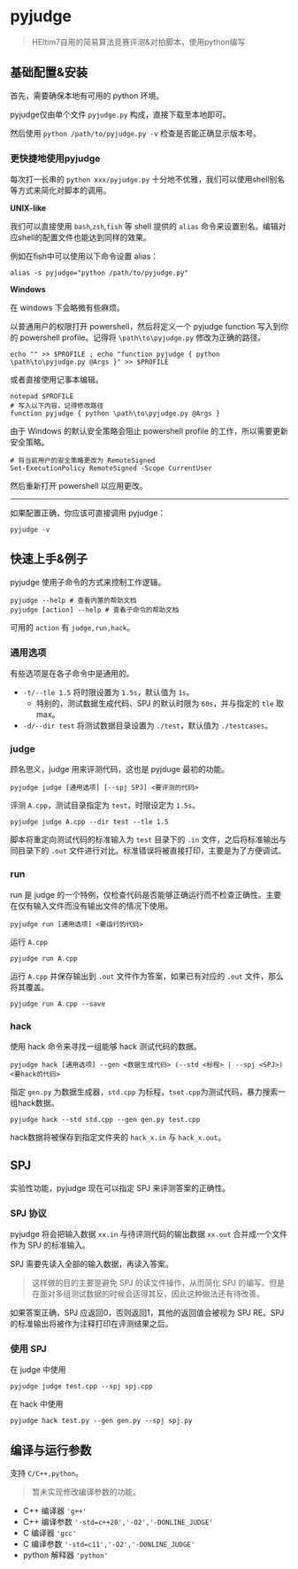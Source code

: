 # pyjudge

> HEltim7自用的简易算法竞赛评测&对拍脚本，使用python编写

## 基础配置&安装

首先，需要确保本地有可用的 python 环境。

pyjudge仅由单个文件 `pyjudge.py` 构成，直接下载至本地即可。

然后使用 `python /path/to/pyjudge.py -v` 检查是否能正确显示版本号。

### 更快捷地使用pyjudge

每次打一长串的 `python xxx/pyjudge.py` 十分地不优雅，我们可以使用shell别名等方式来简化对脚本的调用。

**UNIX-like**

我们可以直接使用 `bash`,`zsh`,`fish` 等 shell 提供的 `alias` 命令来设置别名。编辑对应shell的配置文件也能达到同样的效果。

例如在fish中可以使用以下命令设置 alias：

```shell
alias -s pyjudge="python /path/to/pyjudge.py"
```

**Windows**

在 windows 下会略微有些麻烦。

以普通用户的权限打开 powershell，然后将定义一个 pyjudge function 写入到你的 powershell profile。记得将 `\path\to\pyjudge.py` 修改为正确的路径。

```pwsh
echo "" >> $PROFILE ; echo "function pyjudge { python \path\to\pyjudge.py @Args }" >> $PROFILE
```

或者直接使用记事本编辑。

```pwsh
notepad $PROFILE
# 写入以下内容，记得修改路径
function pyjudge { python \path\to\pyjudge.py @Args }
```

由于 Windows 的默认安全策略会阻止 powershell profile 的工作，所以需要更新安全策略。

```pwsh
# 将当前用户的安全策略更改为 RemoteSigned
Set-ExecutionPolicy RemoteSigned -Scope CurrentUser
```

然后重新打开 powershell 以应用更改。

---

如果配置正确，你应该可直接调用 pyjudge：

```
pyjudge -v
```

## 快速上手&例子

pyjudge 使用子命令的方式来控制工作逻辑。

```shell
pyjudge --help # 查看内置的帮助文档
pyjudge [action] --help # 查看子命令的帮助文档
```

可用的 `action` 有 `judge,run,hack`。

### 通用选项

有些选项是在各子命令中是通用的。

- `-t/--tle 1.5` 将时限设置为 `1.5s`，默认值为 `1s`。
  - 特别的，测试数据生成代码、SPJ 的默认时限为 `60s`，并与指定的 `tle` 取max。
- `-d/--dir test` 将测试数据目录设置为 `./test`，默认值为 `./testcases`。

### judge

顾名思义，judge 用来评测代码，这也是 pyjduge 最初的功能。

```shell
pyjudge judge [通用选项] [--spj SPJ] <要评测的代码>
```

评测 `A.cpp`，测试目录指定为 `test`，时限设定为 `1.5s`。

```shell
pyjudge judge A.cpp --dir test --tle 1.5
```

脚本将重定向测试代码的标准输入为 `test` 目录下的 `.in` 文件，之后将标准输出与同目录下的 `.out` 文件进行对比。标准错误将被直接打印，主要是为了方便调试。

### run

run 是 judge 的一个特例，仅检查代码是否能够正确运行而不检查正确性。主要在仅有输入文件而没有输出文件的情况下使用。

```shell
pyjudge run [通用选项] <要运行的代码>
```

运行 `A.cpp`

```shell
pyjudge run A.cpp
```

运行 `A.cpp` 并保存输出到 `.out` 文件作为答案，如果已有对应的 `.out` 文件，那么将其覆盖。

```shell
pyjudge run A.cpp --save
```

### hack

使用 hack 命令来寻找一组能够 hack 测试代码的数据。

```shell
pyjudge hack [通用选项] --gen <数据生成代码> (--std <标程> | --spj <SPJ>) <要hack的代码> 
```

指定 `gen.py` 为数据生成器，`std.cpp` 为标程，`tset.cpp`为测试代码，暴力搜索一组hack数据。

```shell
pyjudge hack --std std.cpp --gen gen.py test.cpp
```

hack数据将被保存到指定文件夹的 `hack_x.in` 与 `hack_x.out`。

## SPJ

实验性功能，pyjudge 现在可以指定 SPJ 来评测答案的正确性。

### SPJ 协议

pyjudge 将会把输入数据 `xx.in` 与待评测代码的输出数据 `xx.out` 合并成一个文件作为 SPJ 的标准输入。

SPJ 需要先读入全部的输入数据，再读入答案。

> 这样做的目的主要是避免 SPJ 的读文件操作，从而简化 SPJ 的编写。但是在面对多组测试数据的时候会适得其反，因此这种做法还有待改善。

如果答案正确，SPJ 应返回0，否则返回1，其他的返回值会被视为 SPJ RE。SPJ 的标准输出将被作为注释打印在评测结果之后。

### 使用 SPJ

在 judge 中使用

```shell
pyjudge judge test.cpp --spj spj.cpp
```

在 hack 中使用

```shell
pyjudge hack test.py --gen gen.py --spj spj.py
```

## 编译与运行参数

支持 `C/C++,python`。

> 暂未实现修改编译参数的功能。

- C++ 编译器 `'g++'`
- C++ 编译参数 `'-std=c++20','-O2','-DONLINE_JUDGE'`
- C 编译器 `'gcc'`
- C 编译参数 `'-std=c11','-O2','-DONLINE_JUDGE'`
- python 解释器 `'python'`